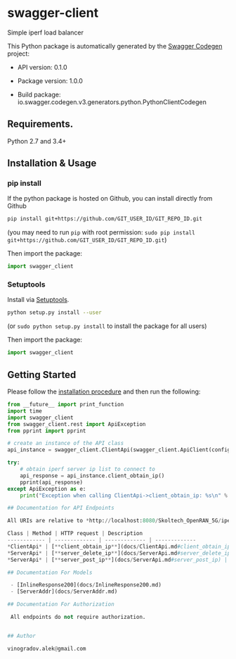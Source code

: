 # swagger-client
Simple iperf load balancer

This Python package is automatically generated by the [Swagger Codegen](https://github.com/swagger-api/swagger-codegen) project:

- API version: 0.1.0

- Package version: 1.0.0
- Build package: io.swagger.codegen.v3.generators.python.PythonClientCodegen

## Requirements.

Python 2.7 and 3.4+

## Installation & Usage
### pip install

If the python package is hosted on Github, you can install directly from Github

```sh
pip install git+https://github.com/GIT_USER_ID/GIT_REPO_ID.git
```
(you may need to run `pip` with root permission: `sudo pip install git+https://github.com/GIT_USER_ID/GIT_REPO_ID.git`)

Then import the package:
```python
import swagger_client 
```

### Setuptools

Install via [Setuptools](http://pypi.python.org/pypi/setuptools).

```sh
python setup.py install --user
```
(or `sudo python setup.py install` to install the package for all users)

Then import the package:
```python
import swagger_client
```

## Getting Started

Please follow the [installation procedure](#installation--usage) and then run the following:

```python
from __future__ import print_function
import time
import swagger_client
from swagger_client.rest import ApiException
from pprint import pprint

# create an instance of the API class
api_instance = swagger_client.ClientApi(swagger_client.ApiClient(configuration))

try:
    # obtain iperf server ip list to connect to
    api_response = api_instance.client_obtain_ip()
    pprint(api_response)
except ApiException as e:
    print("Exception when calling ClientApi->client_obtain_ip: %s\n" % e)

## Documentation for API Endpoints

All URIs are relative to *http://localhost:8080/Skoltech_OpenRAN_5G/iperf_load_balancer/0.1.0*

Class | Method | HTTP request | Description
------------ | ------------- | ------------- | -------------
*ClientApi* | [**client_obtain_ip**](docs/ClientApi.md#client_obtain_ip) | **GET** /addr | obtain iperf server ip list to connect to
*ServerApi* | [**server_delete_ip**](docs/ServerApi.md#server_delete_ip) | **POST** /addr_del | delete server IP
*ServerApi* | [**server_post_ip**](docs/ServerApi.md#server_post_ip) | **POST** /addr | post self ip to balancer

## Documentation For Models

 - [InlineResponse200](docs/InlineResponse200.md)
 - [ServerAddr](docs/ServerAddr.md)

## Documentation For Authorization

 All endpoints do not require authorization.


## Author

vinogradov.alek@gmail.com
